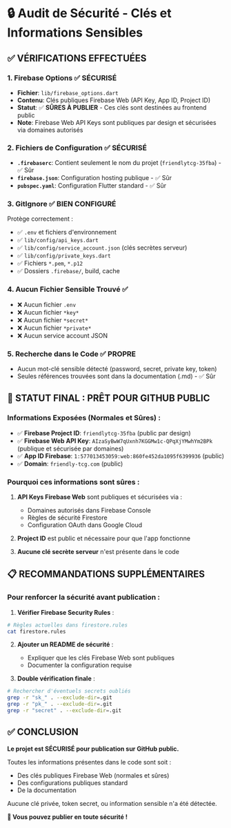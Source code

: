 # 🔒 Audit de Sécurité - Clés et Informations Sensibles

## ✅ VÉRIFICATIONS EFFECTUÉES

### 1. **Firebase Options** ✅ SÉCURISÉ
- **Fichier**: `lib/firebase_options.dart`
- **Contenu**: Clés publiques Firebase Web (API Key, App ID, Project ID)
- **Statut**: ✅ **SÛRES À PUBLIER** - Ces clés sont destinées au frontend public
- **Note**: Firebase Web API Keys sont publiques par design et sécurisées via domaines autorisés

### 2. **Fichiers de Configuration** ✅ SÉCURISÉ
- **`.firebaserc`**: Contient seulement le nom du projet (`friendlytcg-35fba`) - ✅ Sûr
- **`firebase.json`**: Configuration hosting publique - ✅ Sûr  
- **`pubspec.yaml`**: Configuration Flutter standard - ✅ Sûr

### 3. **GitIgnore** ✅ BIEN CONFIGURÉ
Protège correctement :
- ✅ `.env` et fichiers d'environnement
- ✅ `lib/config/api_keys.dart`
- ✅ `lib/config/service_account.json` (clés secrètes serveur)
- ✅ `lib/config/private_keys.dart`
- ✅ Fichiers `*.pem`, `*.p12`
- ✅ Dossiers `.firebase/`, build, cache

### 4. **Aucun Fichier Sensible Trouvé** ✅
- ❌ Aucun fichier `.env`
- ❌ Aucun fichier `*key*`
- ❌ Aucun fichier `*secret*`
- ❌ Aucun fichier `*private*`
- ❌ Aucun service account JSON

### 5. **Recherche dans le Code** ✅ PROPRE
- Aucun mot-clé sensible détecté (password, secret, private key, token)
- Seules références trouvées sont dans la documentation (.md) - ✅ Sûr

## 🚀 STATUT FINAL : **PRÊT POUR GITHUB PUBLIC**

### Informations Exposées (Normales et Sûres) :
- ✅ **Firebase Project ID**: `friendlytcg-35fba` (public par design)
- ✅ **Firebase Web API Key**: `AIzaSyBwW7qUxnh7KGGMw1c-QPqXjYMwhYm2BPk` (publique et sécurisée par domaines)
- ✅ **App ID Firebase**: `1:577013453059:web:860fe452da1095f6399936` (public)
- ✅ **Domain**: `friendly-tcg.com` (public)

### Pourquoi ces informations sont sûres :
1. **API Keys Firebase Web** sont publiques et sécurisées via :
   - Domaines autorisés dans Firebase Console
   - Règles de sécurité Firestore
   - Configuration OAuth dans Google Cloud

2. **Project ID** est public et nécessaire pour que l'app fonctionne

3. **Aucune clé secrète serveur** n'est présente dans le code

## 📋 RECOMMANDATIONS SUPPLÉMENTAIRES

### Pour renforcer la sécurité avant publication :

1. **Vérifier Firebase Security Rules** :
```bash
# Règles actuelles dans firestore.rules
cat firestore.rules
```

2. **Ajouter un README de sécurité** :
   - Expliquer que les clés Firebase Web sont publiques
   - Documenter la configuration requise

3. **Double vérification finale** :
```bash
# Rechercher d'éventuels secrets oubliés
grep -r "sk_" . --exclude-dir=.git
grep -r "pk_" . --exclude-dir=.git  
grep -r "secret" . --exclude-dir=.git
```

## ✅ CONCLUSION

**Le projet est SÉCURISÉ pour publication sur GitHub public.**

Toutes les informations présentes dans le code sont soit :
- Des clés publiques Firebase Web (normales et sûres)
- Des configurations publiques standard
- De la documentation

Aucune clé privée, token secret, ou information sensible n'a été détectée.

**🚀 Vous pouvez publier en toute sécurité !**
